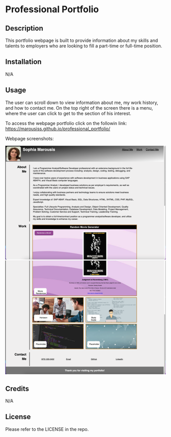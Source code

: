 # Professional Portfolio

## Description

This portfolio webpage is built to provide information about my skills and talents to employers who are looking to fill a part-time or full-time position.

## Installation

N/A

## Usage

The user can scroll down to view information about me, my work history, and how to contact me. On the top right of the screen there is a menu, where the user can click to get to the section of his interest. 

To access the webpage portfolio click on the followin link: https://marousiss.github.io/professional_portfolio/

Webpage screenshots:

![Screenshot 1](./assets/images/screenshot-01.png)
![Screenshot 1](./assets/images/screenshot-02.png)

## Credits

N/A

## License

Please refer to the LICENSE in the repo.